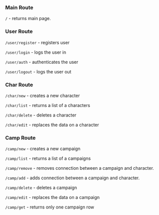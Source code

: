 ### Main Route

`/` - returns main page.

### User Route

`/user/register` - registers user

`/user/login` - logs the user in

`/user/auth` - authenticates the user

`/user/logout` - logs the user out

### Char Route

`/char/new` - creates a new character

`/char/list` - returns a list of a characters

`/char/delete` - deletes a character

`/char/edit` - replaces the data on a character

### Camp Route

`/camp/new` - creates a new campaign

`/camp/list` - returns a list of a campaigns

`/camp/remove` - removes connection between a campaign and character.

`/camp/add` - adds connection between a campaign and character.

`/camp/delete` - deletes a campaign

`/camp/edit` - replaces the data on a campaign

`/camp/get` - returns only one campaign row
